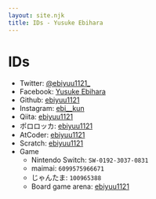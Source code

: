 ```yaml
---
layout: site.njk
title: IDs - Yusuke Ebihara
---
```


# IDs

- Twitter: [@ebiyuu1121_](https://twitter.com/ebiyuu1121_)
- Facebook: [Yusuke Ebihara](https://www.facebook.com/yuusuke.ebihara.7/)
- Github: [ebiyuu1121](https://github.com/ebiyuu1121)
- Instagram: [ebi__kun](https://instagram.com/ebi__kun/)
- Qiita: [ebiyuu1121](https://qiita.com/ebiyuu1121)
- ポロロッカ: [ebiyuu1121](https://pororocca.com/user/2/)
- AtCoder: [ebiyuu1121](https://atcoder.jp/users/ebiyuu1121)
- Scratch: [ebiyuu1121](https://scratch.mit.edu/users/ebiyuu1121/)
- Game
  - Nintendo Switch: `SW-0192-3037-0831`
  - maimai: `6099575966671`
  - じゃんたま: `100965388`
  - Board game arena: [ebiyuu1121](https://boardgamearena.com/player?id=85975310)
